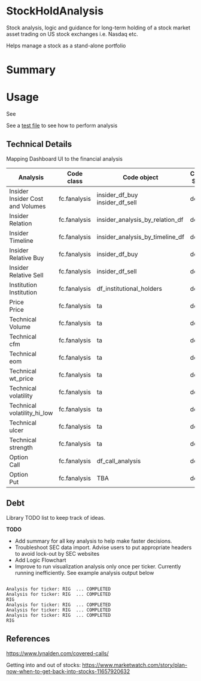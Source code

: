 # StockHoldAnalysis

Stock analysis, logic and guidance for long-term holding of a stock market asset trading on US stock exchanges i.e. Nasdaq etc.

Helps manage a stock as a stand-alone portfolio

# Summary


# Usage

See 


See a [test file](https://github.com/vamseeachanta/stockhold/blob/master/src/stockhold/test/test_all_analysis_xom.py) to see how to perform analysis




## Technical Details

Mapping Dashboard UI to the financial analysis

| Analysis     | Code class | Code object   | Current Status | Description | 
|----------|------------|---------------|----------------|-----------|
| Insider <br> Insider Cost and Volumes | fc.fanalysis | insider_df_buy <br> insider_df_sell | done | - [x] ok?
| Insider <br> Relation | fc.fanalysis | insider_analysis_by_relation_df | done | - [x] ok?
| Insider <br> Timeline | fc.fanalysis | insider_analysis_by_timeline_df | done | - [x] ok?
| Insider <br> Relative Buy | fc.fanalysis | insider_df_buy | done | - [x] ok?
| Insider <br> Relative Sell | fc.fanalysis | insider_df_sell | done | - [x] ok?
| Institution <br> Institution | fc.fanalysis | df_institutional_holders | done | - [x] ok?
| Price <br> Price | fc.fanalysis | ta | done | - [x] ok?
| Technical <br> Volume | fc.fanalysis | ta | done | - [x] ok?
| Technical <br> cfm | fc.fanalysis | ta | done | - [x] ok?
| Technical <br> eom | fc.fanalysis | ta | done | - [x] ok?
| Technical <br> wt_price | fc.fanalysis | ta | done | - [x] ok?
| Technical <br> volatility | fc.fanalysis | ta | done | - [x] ok?
| Technical <br> volatility_hi_low | fc.fanalysis | ta | done | - [x] ok?
| Technical <br> ulcer | fc.fanalysis | ta | done | - [x] ok?
| Technical <br> strength | fc.fanalysis | ta | done | - [x] ok?
| Option <br> Call | fc.fanalysis | df_call_analysis | done | - [x] ok?
| Option <br> Put | fc.fanalysis | TBA | done | - [x] ok?

## Debt

Library TODO list to keep track of ideas.

**TODO**
- Add summary for all key analysis to help make faster decisions.
- Troubleshoot SEC data import. Advise users to put appropriate headers to avoid lock-out by SEC websites
- Add Logic Flowchart
- Improve to run visualization analysis only once per ticker. Currently running inefficiently. See example analysis output below
<code>
Analysis for ticker: RIG  ... COMPLETED
Analysis for ticker: RIG  ... COMPLETED
RIG
Analysis for ticker: RIG  ... COMPLETED
Analysis for ticker: RIG  ... COMPLETED
Analysis for ticker: RIG  ... COMPLETED
RIG</code>

## References

https://www.lynalden.com/covered-calls/

Getting into and out of stocks:
https://www.marketwatch.com/story/plan-now-when-to-get-back-into-stocks-11657920632
